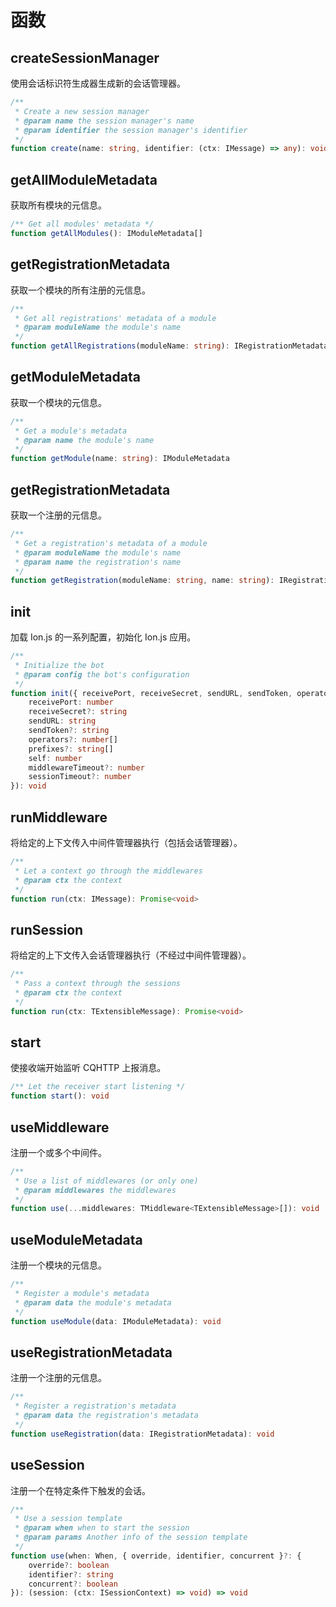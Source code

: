 # 函数

## createSessionManager [<Badge text="instances/session" />](https://github.com/ionjs-dev/ionjs/tree/master/src/instances/session.ts)
使用会话标识符生成器生成新的会话管理器。

```ts {6}
/**
 * Create a new session manager
 * @param name the session manager's name
 * @param identifier the session manager's identifier
 */
function create(name: string, identifier: (ctx: IMessage) => any): void
```

## getAllModuleMetadata [<Badge text="0.6.0+" /> <Badge text="instances/metadata" />](https://github.com/ionjs-dev/ionjs/tree/master/src/instances/metadata.ts)
获取所有模块的元信息。

```ts {2}
/** Get all modules' metadata */
function getAllModules(): IModuleMetadata[]
```

## getRegistrationMetadata [<Badge text="0.6.0+" /> <Badge text="instances/metadata" />](https://github.com/ionjs-dev/ionjs/tree/master/src/instances/metadata.ts)
获取一个模块的所有注册的元信息。

```ts {5}
/**
 * Get all registrations' metadata of a module
 * @param moduleName the module's name
 */
function getAllRegistrations(moduleName: string): IRegistrationMetadata[]
```

## getModuleMetadata [<Badge text="0.6.0+" /> <Badge text="instances/metadata" />](https://github.com/ionjs-dev/ionjs/tree/master/src/instances/metadata.ts)
获取一个模块的元信息。

```ts {5}
/**
 * Get a module's metadata
 * @param name the module's name
 */
function getModule(name: string): IModuleMetadata
```

## getRegistrationMetadata [<Badge text="0.6.0+" /> <Badge text="instances/metadata" />](https://github.com/ionjs-dev/ionjs/tree/master/src/instances/metadata.ts)
获取一个注册的元信息。

```ts {6}
/**
 * Get a registration's metadata of a module
 * @param moduleName the module's name
 * @param name the registration's name
 */
function getRegistration(moduleName: string, name: string): IRegistrationMetadata
```

## init [<Badge text="app" />](https://github.com/ionjs-dev/ionjs/tree/master/src/app.ts)
加载 Ion.js 的一系列配置，初始化 Ion.js 应用。

```ts {5}
/**
 * Initialize the bot
 * @param config the bot's configuration
 */
function init({ receivePort, receiveSecret, sendURL, sendToken, operators, prefixes, self, middlewareTimeout, sessionTimeout }: {
    receivePort: number
    receiveSecret?: string
    sendURL: string
    sendToken?: string
    operators?: number[]
    prefixes?: string[]
    self: number
    middlewareTimeout?: number
    sessionTimeout?: number
}): void
```

## runMiddleware [<Badge text="instances/middlewares" />](https://github.com/ionjs-dev/ionjs/tree/master/src/instances/middlewares.ts)
将给定的上下文传入中间件管理器执行（包括会话管理器）。

```ts {5}
/**
 * Let a context go through the middlewares
 * @param ctx the context
 */
function run(ctx: IMessage): Promise<void>
```

## runSession [<Badge text="instances/sessions" />](https://github.com/ionjs-dev/ionjs/tree/master/src/instances/sessions.ts)
将给定的上下文传入会话管理器执行（不经过中间件管理器）。

```ts {5}
/**
 * Pass a context through the sessions
 * @param ctx the context
 */
function run(ctx: TExtensibleMessage): Promise<void>
```

## start [<Badge text="instances/receiver" />](https://github.com/ionjs-dev/ionjs/tree/master/src/instances/receiver.ts)
使接收端开始监听 CQHTTP 上报消息。

```ts {2}
/** Let the receiver start listening */
function start(): void
```

## useMiddleware [<Badge text="instances/middlewares" />](https://github.com/ionjs-dev/ionjs/tree/master/src/instances/middlewares.ts)
注册一个或多个中间件。

```ts {5}
/**
 * Use a list of middlewares (or only one)
 * @param middlewares the middlewares
 */
function use(...middlewares: TMiddleware<TExtensibleMessage>[]): void
```

## useModuleMetadata [<Badge text="0.6.0+" /> <Badge text="instances/metadata" />](https://github.com/ionjs-dev/ionjs/tree/master/src/instances/metadata.ts)
注册一个模块的元信息。

```ts {5}
/**
 * Register a module's metadata
 * @param data the module's metadata
 */
function useModule(data: IModuleMetadata): void
```

## useRegistrationMetadata [<Badge text="0.6.0+" /> <Badge text="instances/metadata" />](https://github.com/ionjs-dev/ionjs/tree/master/src/instances/metadata.ts)
注册一个注册的元信息。

```ts {5}
/**
 * Register a registration's metadata
 * @param data the registration's metadata
 */
function useRegistration(data: IRegistrationMetadata): void
```

## useSession [<Badge text="instances/sessions" />](https://github.com/ionjs-dev/ionjs/tree/master/src/instances/sessions.ts)
注册一个在特定条件下触发的会话。

```ts {6}
/**
 * Use a session template
 * @param when when to start the session
 * @param params Another info of the session template
 */
function use(when: When, { override, identifier, concurrent }?: {
    override?: boolean
    identifier?: string
    concurrent?: boolean
}): (session: (ctx: ISessionContext) => void) => void
```

